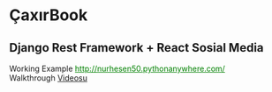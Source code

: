 <h1>ÇaxırBook</h1>
<h2>Django Rest Framework + React Sosial Media</h2>
Working Example <a style="color:green;" href="http://nurhesen50.pythonanywhere.com/">http://nurhesen50.pythonanywhere.com/</a>
<br>
Walkthrough <a href="https://www.youtube.com/watch?v=vON92Vosf_M">Videosu</a>
